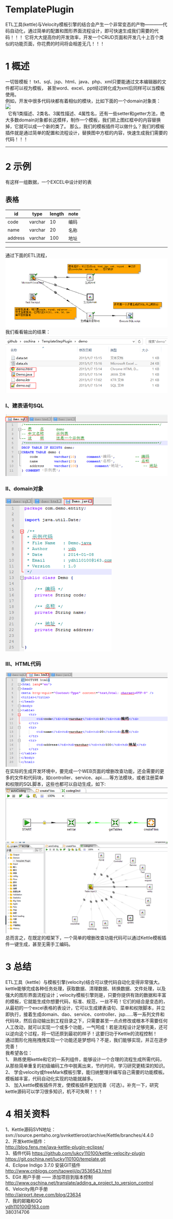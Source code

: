 TemplatePlugin
===
ETL工具(kettle)与Velocity模板引擎的结合会产生一个非常变态的产物————代码自动化，通过简单的配置和图形界面流程设计，即可快速生成我们需要的代码！！！
它将大大提高你的开发效率，开发一个CRUD页面和开发几十上百个类似的功能页面，你花费的时间将会相差无几！！！<br>
# 1 概述
一切皆模板！ txt、sql、jsp、html、java、php、xml只要能通过文本编辑器的文件都可以视为模板，
甚至word、excel、ppt经过转化成为xml后同样可以当模板使用。<br>
例如，开发中很多代码块都有着相似的模块，比如下面的一个domain对象类：<br>
![](http://git.oschina.net/lucky110100/template/raw/master/doc/domain.png)<br>
    它有1类描述、2类名、3属性描述、4属性名，还有一些setter和getter方法，绝大多数domain对象都长这模样，制作一个模板，我们把上图红框中的内容替换掉，它就可以成一个新的类了。
那么，我们的模板插件可以做什么？我们的模板插件就是通过简单的配置和流程设计，替换图中方框的内容，快速生成我们需要的代码！！！<br>
***

# 2 示例
 有这样一组数据，一个EXCEL中设计好的表
## <a name="table">表格</a>
| id	| type	| length| note |
| ----- | ----- | --------- | ------ |
| code	| varchar| 10	| 编码 |
| name	| varchar| 20	| 名称 |
| address| varchar| 100	| 地址 |
***
通过下面的ETL流程，<br>
![](doc/etl.png) <br>
我们看看输出的结果：<br>
![](doc/files.png)<br>
### I、建表语句SQL<br>
![](doc/sql.png)<br>
### II、domain对象<br>
![](doc/java.png)<br>
### III、HTML代码<br>
![](doc/html.png)<br>
在实际的生成开发环境中，要完成一个WEB页面的增删改查功能，还会需要的更多的文件和代码块，如controller、service、api……等方法模块，或者注册菜单和权限的SQL脚本，这些也都可以自动生成，如下:<br>
![](doc/codejob.png)<br> 
![](doc/vmplugin.png)<br>
总而言之，在既定的框架下，一个简单的增删改查功能代码可以通过Kettle模板插件一键生成，甚至无需手工编码。
<br>
# 3 总结
ETL工具（kettle）与模板引擎(velocity)结合可以使代码自动化变得非常强大。kettle能够完成各种任务处理，获取数据、清理数据、转换数据、文件处理，以及强大的图形界面流程设计；velocity模板引擎则是，只要你提供有效的数据和丰富的模板，它就能生成你想要代码，标准、规范，一丝不苟！它们的结合是变态的，从最初的一个excel表格的表设计，它可以生成建表语句、菜单和权限脚本，并立即执行，接着生成domain、dao、service、controller、jsp……等一系列文件和代码块，然后自动输出到工程目录之下，只需要甚至一点点修改或根本不需要任何人工改动，就可以实现一个或多个功能，一气呵成！若是流程设计足够完美，还可以逆向这个过程，将一切还原到最初的样子！这要归功于Kettle的流程控制！
<br>
通过图形化拖拖拽拽实现一个功能还是梦想吗？不是，我们能够实现，并正在逐步完善！
<br>
我希望各位：
<br>
1、	熟练使用kettle和它的一系列组件，能够设计一个合理的流程生成所需代码，从那些简单重复的初级编码工作中脱离出来，节约时间，学习研究更精深的知识。
<br>
2、	学会velocity或freeMark模板引擎，能归纳整理并编写自己需要的功能模板。模板越丰富，代码自动化实现的功能就越多。
<br>
3、	加入kettle模板插件开发，使模板插件更加完善（可选）。补充一下，研究kettle源码可以学习很多知识，机不可失啊！！！
<br>
# 4 相关资料
1、Kettle源码SVN地址：<br>
svn://source.pentaho.org/svnkettleroot/archive/Kettle/branches/4.4.0<br>
2、开发kettle插件：<br>
http://blog.fens.me/java-kettle-plugin-eclipse/<br>
3、插件代码
https://github.com/lukcy110100/kettle-velocity-plugin<br>
https://git.oschina.net/lucky110100/template.git<br>
4、Eclipse Indigo 3.7.0 安装GIT插件<br>
http://www.cnblogs.com/taoweiji/p/3536543.html<br>
5、EGit 用户手册 —— 添加项目到版本控制<br>
http://www.oschina.net/translate/adding_a_project_to_version_control<br>
6、Velocity用户手册<br>
http://airport.iteye.com/blog/23634<br>
7、我的邮箱和QQ<br>
ydh110100@163.com<br>
380314706<br>
